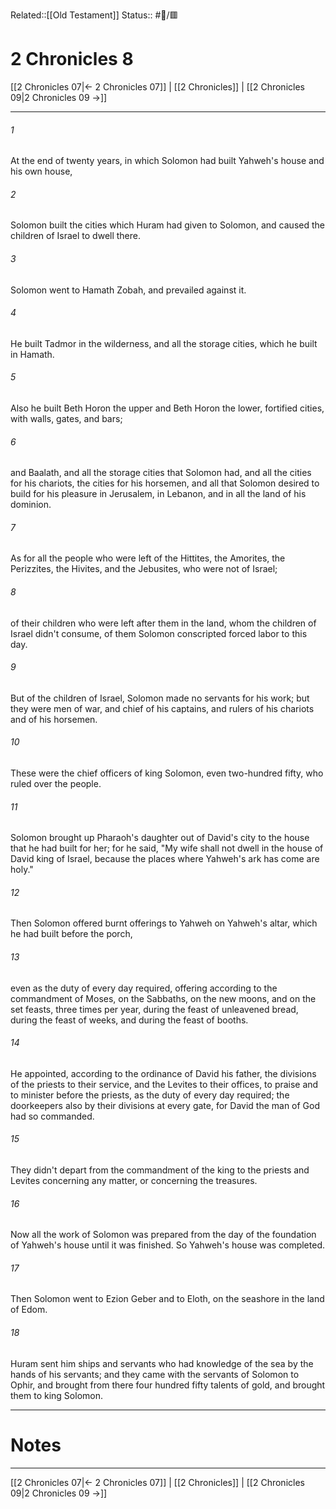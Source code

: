 Related::[[Old Testament]]
Status:: #📖/🟥
# 2 Chronicles 8

[[2 Chronicles 07|← 2 Chronicles 07]] | [[2 Chronicles]] | [[2 Chronicles 09|2 Chronicles 09 →]]
***



###### 1 
At the end of twenty years, in which Solomon had built Yahweh's house and his own house, 

###### 2 
Solomon built the cities which Huram had given to Solomon, and caused the children of Israel to dwell there. 

###### 3 
Solomon went to Hamath Zobah, and prevailed against it. 

###### 4 
He built Tadmor in the wilderness, and all the storage cities, which he built in Hamath. 

###### 5 
Also he built Beth Horon the upper and Beth Horon the lower, fortified cities, with walls, gates, and bars; 

###### 6 
and Baalath, and all the storage cities that Solomon had, and all the cities for his chariots, the cities for his horsemen, and all that Solomon desired to build for his pleasure in Jerusalem, in Lebanon, and in all the land of his dominion. 

###### 7 
As for all the people who were left of the Hittites, the Amorites, the Perizzites, the Hivites, and the Jebusites, who were not of Israel; 

###### 8 
of their children who were left after them in the land, whom the children of Israel didn't consume, of them Solomon conscripted forced labor to this day. 

###### 9 
But of the children of Israel, Solomon made no servants for his work; but they were men of war, and chief of his captains, and rulers of his chariots and of his horsemen. 

###### 10 
These were the chief officers of king Solomon, even two-hundred fifty, who ruled over the people. 

###### 11 
Solomon brought up Pharaoh's daughter out of David's city to the house that he had built for her; for he said, "My wife shall not dwell in the house of David king of Israel, because the places where Yahweh's ark has come are holy." 

###### 12 
Then Solomon offered burnt offerings to Yahweh on Yahweh's altar, which he had built before the porch, 

###### 13 
even as the duty of every day required, offering according to the commandment of Moses, on the Sabbaths, on the new moons, and on the set feasts, three times per year, during the feast of unleavened bread, during the feast of weeks, and during the feast of booths. 

###### 14 
He appointed, according to the ordinance of David his father, the divisions of the priests to their service, and the Levites to their offices, to praise and to minister before the priests, as the duty of every day required; the doorkeepers also by their divisions at every gate, for David the man of God had so commanded. 

###### 15 
They didn't depart from the commandment of the king to the priests and Levites concerning any matter, or concerning the treasures. 

###### 16 
Now all the work of Solomon was prepared from the day of the foundation of Yahweh's house until it was finished. So Yahweh's house was completed. 

###### 17 
Then Solomon went to Ezion Geber and to Eloth, on the seashore in the land of Edom. 

###### 18 
Huram sent him ships and servants who had knowledge of the sea by the hands of his servants; and they came with the servants of Solomon to Ophir, and brought from there four hundred fifty talents of gold, and brought them to king Solomon.

---
# Notes


***
[[2 Chronicles 07|← 2 Chronicles 07]] | [[2 Chronicles]] | [[2 Chronicles 09|2 Chronicles 09 →]]
